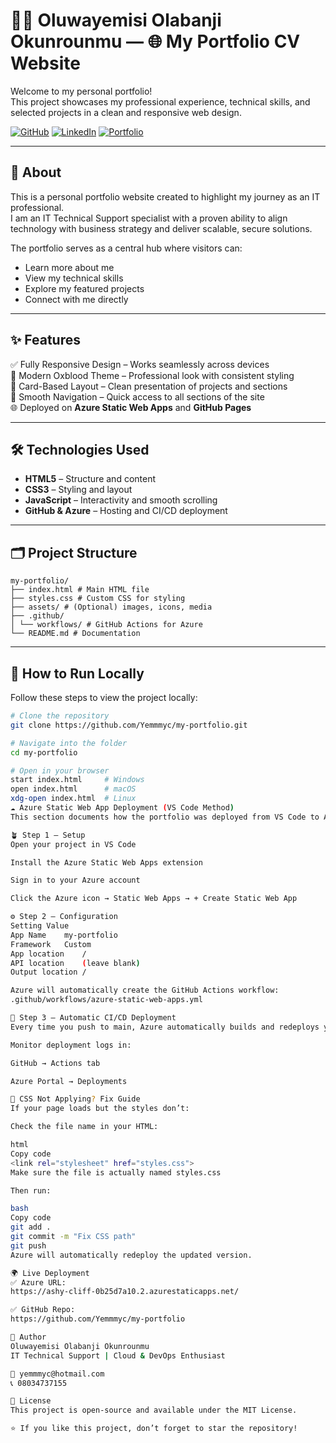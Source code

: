 # 🧑‍💼 Oluwayemisi Olabanji Okunrounmu — 🌐 My Portfolio CV Website

Welcome to my personal portfolio!  
This project showcases my professional experience, technical skills, and selected projects in a clean and responsive web design.

[![GitHub](https://img.shields.io/badge/GitHub-000000?style=for-the-badge&logo=github&logoColor=white)](https://github.com/Yemmmyc)
[![LinkedIn](https://img.shields.io/badge/LinkedIn-0A66C2?style=for-the-badge&logo=linkedin&logoColor=white)](https://www.linkedin.com/in/oluwayemisi-okunrounmu-13936a18)
[![Portfolio](https://img.shields.io/badge/Portfolio-FF4088?style=for-the-badge&logo=vercel&logoColor=white)](https://yemmmyc.github.io/my-portfolio/)

---

## 🧭 About
This is a personal portfolio website created to highlight my journey as an IT professional.  
I am an IT Technical Support specialist with a proven ability to align technology with business strategy and deliver scalable, secure solutions.

The portfolio serves as a central hub where visitors can:
- Learn more about me  
- View my technical skills  
- Explore my featured projects  
- Connect with me directly  

---

## ✨ Features

✅ Fully Responsive Design – Works seamlessly across devices  
🎨 Modern Oxblood Theme – Professional look with consistent styling  
🧱 Card-Based Layout – Clean presentation of projects and sections  
🧭 Smooth Navigation – Quick access to all sections of the site  
🌐 Deployed on **Azure Static Web Apps** and **GitHub Pages**  

---

## 🛠️ Technologies Used
- **HTML5** – Structure and content  
- **CSS3** – Styling and layout  
- **JavaScript** – Interactivity and smooth scrolling  
- **GitHub & Azure** – Hosting and CI/CD deployment  

---

## 🗂 Project Structure
```
my-portfolio/
├── index.html # Main HTML file
├── styles.css # Custom CSS for styling
├── assets/ # (Optional) images, icons, media
├── .github/
│ └── workflows/ # GitHub Actions for Azure
└── README.md # Documentation
```

---

## 🚀 How to Run Locally
Follow these steps to view the project locally:

```bash
# Clone the repository
git clone https://github.com/Yemmmyc/my-portfolio.git

# Navigate into the folder
cd my-portfolio

# Open in your browser
start index.html     # Windows
open index.html      # macOS
xdg-open index.html  # Linux
☁️ Azure Static Web App Deployment (VS Code Method)
This section documents how the portfolio was deployed from VS Code to Azure Static Web Apps using GitHub Actions.

🪴 Step 1 — Setup
Open your project in VS Code

Install the Azure Static Web Apps extension

Sign in to your Azure account

Click the Azure icon → Static Web Apps → + Create Static Web App

⚙️ Step 2 — Configuration
Setting	Value
App Name	my-portfolio
Framework	Custom
App location	/
API location	(leave blank)
Output location	/

Azure will automatically create the GitHub Actions workflow:
.github/workflows/azure-static-web-apps.yml

🔁 Step 3 — Automatic CI/CD Deployment
Every time you push to main, Azure automatically builds and redeploys your site.

Monitor deployment logs in:

GitHub → Actions tab

Azure Portal → Deployments

🎨 CSS Not Applying? Fix Guide
If your page loads but the styles don’t:

Check the file name in your HTML:

html
Copy code
<link rel="stylesheet" href="styles.css">
Make sure the file is actually named styles.css

Then run:

bash
Copy code
git add .
git commit -m "Fix CSS path"
git push
Azure will automatically redeploy the updated version.

🌍 Live Deployment
✅ Azure URL:
https://ashy-cliff-0b25d7a10.2.azurestaticapps.net/

✅ GitHub Repo:
https://github.com/Yemmmyc/my-portfolio

👤 Author
Oluwayemisi Olabanji Okunrounmu
IT Technical Support | Cloud & DevOps Enthusiast

📧 yemmmyc@hotmail.com
📞 08034737155

📝 License
This project is open-source and available under the MIT License.

⭐️ If you like this project, don’t forget to star the repository!